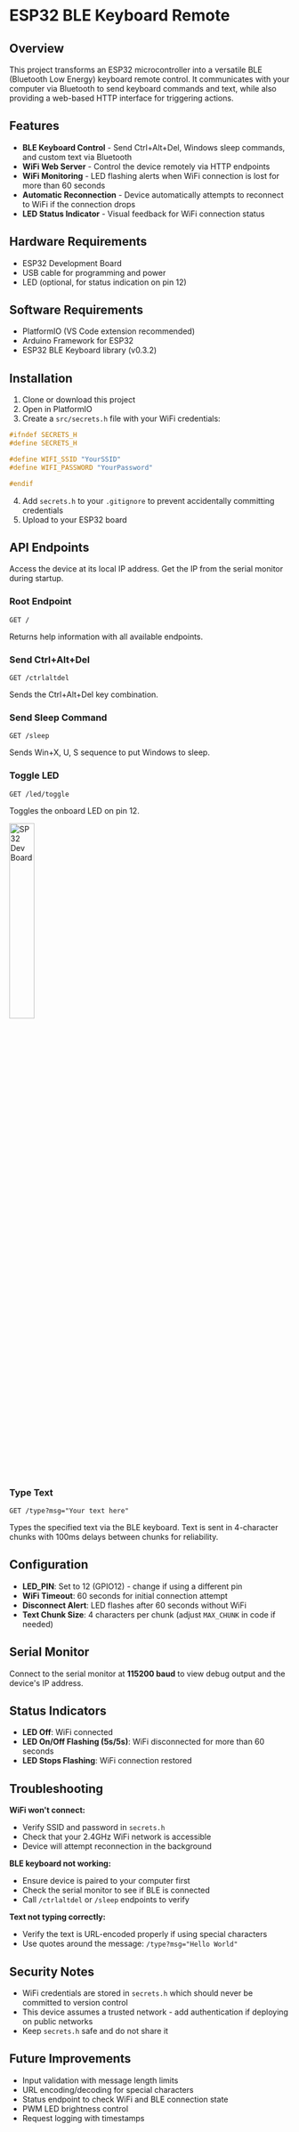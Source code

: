 # ESP32 BLE Keyboard Remote

## Overview

This project transforms an ESP32 microcontroller into a versatile BLE (Bluetooth Low Energy) keyboard remote control. It communicates with your computer via Bluetooth to send keyboard commands and text, while also providing a web-based HTTP interface for triggering actions.

## Features

- **BLE Keyboard Control** - Send Ctrl+Alt+Del, Windows sleep commands, and custom text via Bluetooth
- **WiFi Web Server** - Control the device remotely via HTTP endpoints
- **WiFi Monitoring** - LED flashing alerts when WiFi connection is lost for more than 60 seconds
- **Automatic Reconnection** - Device automatically attempts to reconnect to WiFi if the connection drops
- **LED Status Indicator** - Visual feedback for WiFi connection status

## Hardware Requirements

- ESP32 Development Board
- USB cable for programming and power
- LED (optional, for status indication on pin 12)

## Software Requirements

- PlatformIO (VS Code extension recommended)
- Arduino Framework for ESP32
- ESP32 BLE Keyboard library (v0.3.2)

## Installation

1. Clone or download this project
2. Open in PlatformIO
3. Create a `src/secrets.h` file with your WiFi credentials:

```cpp
#ifndef SECRETS_H
#define SECRETS_H

#define WIFI_SSID "YourSSID"
#define WIFI_PASSWORD "YourPassword"

#endif
```

4. Add `secrets.h` to your `.gitignore` to prevent accidentally committing credentials
5. Upload to your ESP32 board

## API Endpoints

Access the device at its local IP address. Get the IP from the serial monitor during startup.

### Root Endpoint
```
GET /
```
Returns help information with all available endpoints.

### Send Ctrl+Alt+Del
```
GET /ctrlaltdel
```
Sends the Ctrl+Alt+Del key combination.

### Send Sleep Command
```
GET /sleep
```
Sends Win+X, U, S sequence to put Windows to sleep.

### Toggle LED
```
GET /led/toggle
```
Toggles the onboard LED on pin 12.

<img src="https://m.media-amazon.com/images/I/817gqxoGDGL._AC_SX679_.jpg" alt="SP32 Dev Board" width="30%"/>

### Type Text
```
GET /type?msg="Your text here"
```
Types the specified text via the BLE keyboard. Text is sent in 4-character chunks with 100ms delays between chunks for reliability.

## Configuration

- **LED_PIN**: Set to 12 (GPIO12) - change if using a different pin
- **WiFi Timeout**: 60 seconds for initial connection attempt
- **Disconnect Alert**: LED flashes after 60 seconds without WiFi
- **Text Chunk Size**: 4 characters per chunk (adjust `MAX_CHUNK` in code if needed)

## Serial Monitor

Connect to the serial monitor at **115200 baud** to view debug output and the device's IP address.

## Status Indicators

- **LED Off**: WiFi connected
- **LED On/Off Flashing (5s/5s)**: WiFi disconnected for more than 60 seconds
- **LED Stops Flashing**: WiFi connection restored

## Troubleshooting

**WiFi won't connect:**
- Verify SSID and password in `secrets.h`
- Check that your 2.4GHz WiFi network is accessible
- Device will attempt reconnection in the background

**BLE keyboard not working:**
- Ensure device is paired to your computer first
- Check the serial monitor to see if BLE is connected
- Call `/ctrlaltdel` or `/sleep` endpoints to verify

**Text not typing correctly:**
- Verify the text is URL-encoded properly if using special characters
- Use quotes around the message: `/type?msg="Hello World"`

## Security Notes

- WiFi credentials are stored in `secrets.h` which should never be committed to version control
- This device assumes a trusted network - add authentication if deploying on public networks
- Keep `secrets.h` safe and do not share it

## Future Improvements

- Input validation with message length limits
- URL encoding/decoding for special characters
- Status endpoint to check WiFi and BLE connection state
- PWM LED brightness control
- Request logging with timestamps
